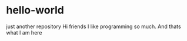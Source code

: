 # hello-world
just another repository
Hi friends I like programming so much. And thats what I am here
